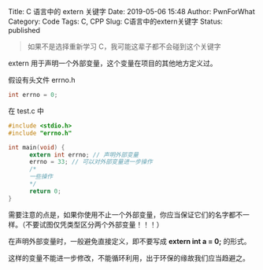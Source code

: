 Title: C 语言中的 extern 关键字
Date: 2019-05-06 15:48
Author: PwnForWhat
Category: Code
Tags: C, CPP
Slug: C语言中的extern关键字
Status: published


> 如果不是选择重新学习 C，我可能这辈子都不会碰到这个关键字


extern 用于声明一个外部变量，这个变量在项目的其他地方定义过。

假设有头文件 errno.h

``` c
int errno = 0;
```

在 test.c 中

``` c
#include <stdio.h>
#include "errno.h"

int main(void) {
      extern int errno; // 声明外部变量
      errno = 33; // 可以对外部变量进一步操作
      /*
      一些操作
      */
      return 0;
}
```

需要注意的点是，如果你使用不止一个外部变量，你应当保证它们的名字都不一样。（不要试图仅凭类型区分两个外部变量！！！）

在声明外部变量时，一般避免直接定义，即不要写成 **extern int a = 0;** 的形式。

这样的变量不能进一步修改，不能循环利用，出于环保的缘故我们应当趋避之。